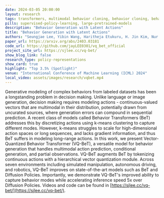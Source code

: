 ```yaml
---
date: 2024-03-05 20:00:00
layout: research 
tags: transformers, multimodal behavior cloning, behavior cloning, behavior transformers, learning from offline data, imitation learning, learning from demonstration, robot foundational model
pills: supervised-policy-learning, large-pretrained-models
description: "Behavior Generation with Latent Actions"
title: "Behavior Generation with Latent Actions"
authors: "Seungjae Lee, Yibin Wang, Haritheja Etukuru, H. Jin Kim, Nur Muhammad Mahi Shafiullah*, Lerrel Pinto*"
paper_url: https://arxiv.org/abs/2403.03181
code_url: https://github.com/jayLEE0301/vq_bet_official
project_site_url: https://sjlee.cc/vq-bet/
show_blog_link: false
research_type: policy-representations
show_card: true
highlight: "Top 3.5% (Spotlight)"
venue: "International Conference of Machine Learning (ICML) 2024"
local_video: assets/images/research/vqbet.mp4
---
```


Generative modeling of complex behaviors from labeled datasets has been a longstanding problem in decision making. Unlike language or image generation, decision making requires modeling actions - continuous-valued vectors that are multimodal in their distribution, potentially drawn from uncurated sources, where generation errors can compound in sequential prediction. A recent class of models called Behavior Transformers (BeT) addresses this by discretizing actions using k-means clustering to capture different modes. However, k-means struggles to scale for high-dimensional action spaces or long sequences, and lacks gradient information, and thus BeT suffers in modeling long-range actions. In this work, we present Vector-Quantized Behavior Transformer (VQ-BeT), a versatile model for behavior generation that handles multimodal action prediction, conditional generation, and partial observations. VQ-BeT augments BeT by tokenizing continuous actions with a hierarchical vector quantization module. Across seven environments including simulated manipulation, autonomous driving, and robotics, VQ-BeT improves on state-of-the-art models such as BeT and Diffusion Policies. Importantly, we demonstrate VQ-BeT's improved ability to capture behavior modes while accelerating inference speed 5x over Diffusion Policies. Videos and code can be found in [https://sjlee.cc/vq-bet/](https://sjlee.cc/vq-bet/).